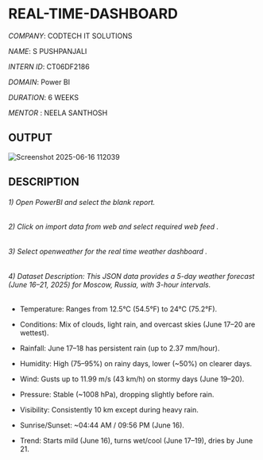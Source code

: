 # REAL-TIME-DASHBOARD

*COMPANY*: CODTECH IT SOLUTIONS

*NAME*: S PUSHPANJALI

*INTERN ID*: CT06DF2186

*DOMAIN*: Power BI

*DURATION*: 6 WEEKS

*MENTOR* : NEELA SANTHOSH

## OUTPUT
![Screenshot 2025-06-16 112039](https://github.com/user-attachments/assets/bb5d6b04-aaa5-412c-84b1-ca50378456bc)


## DESCRIPTION

###### 1) Open PowerBI and select the blank report. 

###### 2) Click on import data from web and select required web feed .

###### 3) Select openweather for the real time weather dashboard .

###### 4)  Dataset Description: This JSON data provides a 5-day weather forecast (June 16–21, 2025) for Moscow, Russia, with 3-hour intervals.

- Temperature: Ranges from 12.5°C (54.5°F) to 24°C (75.2°F).

- Conditions: Mix of clouds, light rain, and overcast skies (June 17–20 are wettest).

- Rainfall: June 17–18 has persistent rain (up to 2.37 mm/hour).

- Humidity: High (75–95%) on rainy days, lower (~50%) on clearer days.

- Wind: Gusts up to 11.99 m/s (43 km/h) on stormy days (June 19–20).

- Pressure: Stable (~1008 hPa), dropping slightly before rain.

- Visibility: Consistently 10 km except during heavy rain.

- Sunrise/Sunset: ~04:44 AM / 09:56 PM (June 16).

- Trend: Starts mild (June 16), turns wet/cool (June 17–19), dries by June 21.
